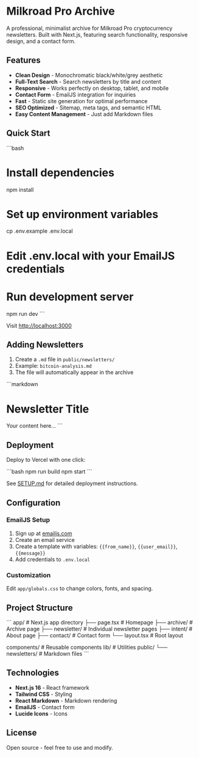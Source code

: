 # Milkroad Pro Archive

A professional, minimalist archive for Milkroad Pro cryptocurrency newsletters. Built with Next.js, featuring search functionality, responsive design, and a contact form.

## Features

- **Clean Design** - Monochromatic black/white/grey aesthetic  
- **Full-Text Search** - Search newsletters by title and content  
- **Responsive** - Works perfectly on desktop, tablet, and mobile  
- **Contact Form** - EmailJS integration for inquiries  
- **Fast** - Static site generation for optimal performance  
- **SEO Optimized** - Sitemap, meta tags, and semantic HTML  
- **Easy Content Management** - Just add Markdown files  

## Quick Start

\`\`\`bash
# Install dependencies
npm install

# Set up environment variables
cp .env.example .env.local
# Edit .env.local with your EmailJS credentials

# Run development server
npm run dev
\`\`\`

Visit [http://localhost:3000](http://localhost:3000)

## Adding Newsletters

1. Create a `.md` file in `public/newsletters/`
2. Example: `bitcoin-analysis.md`
3. The file will automatically appear in the archive

\`\`\`markdown
# Newsletter Title

Your content here...
\`\`\`

## Deployment

Deploy to Vercel with one click:

\`\`\`bash
npm run build
npm start
\`\`\`

See [SETUP.md](./SETUP.md) for detailed deployment instructions.

## Configuration

### EmailJS Setup

1. Sign up at [emailjs.com](https://www.emailjs.com)
2. Create an email service
3. Create a template with variables: `{{from_name}}`, `{{user_email}}`, `{{message}}`
4. Add credentials to `.env.local`

### Customization

Edit `app/globals.css` to change colors, fonts, and spacing.

## Project Structure

\`\`\`
app/              # Next.js app directory
├── page.tsx      # Homepage
├── archive/      # Archive page
├── newsletter/   # Individual newsletter pages
├── intent/       # About page
├── contact/      # Contact form
└── layout.tsx    # Root layout

components/       # Reusable components
lib/              # Utilities
public/
└── newsletters/  # Markdown files
\`\`\`

## Technologies

- **Next.js 16** - React framework
- **Tailwind CSS** - Styling
- **React Markdown** - Markdown rendering
- **EmailJS** - Contact form
- **Lucide Icons** - Icons

## License

Open source - feel free to use and modify.
